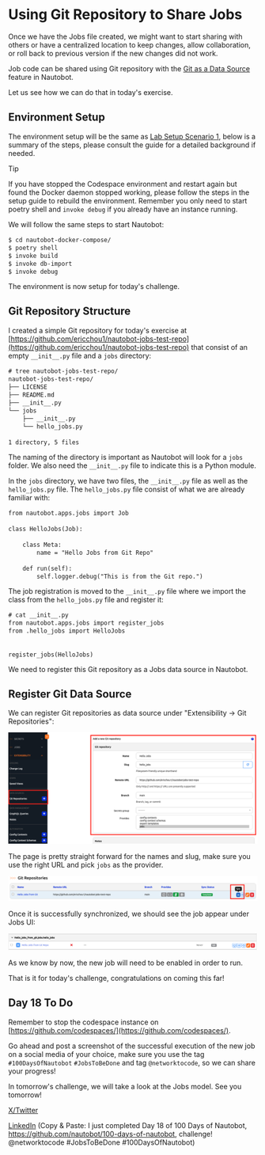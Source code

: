 # Using Git Repository to Share Jobs

Once we have the Jobs file created, we might want to start sharing with others or have a centralized location to keep changes, allow collaboration, or roll back to previous version if the new changes did not work. 

Job code can be shared using Git repository with the 
[Git as a Data Source](https://docs.nautobot.com/projects/core/en/stable/user-guide/feature-guides/git-data-source/) feature in Nautobot. 

Let us see how we can do that in today's exercise. 

## Environment Setup

The environment setup will be the same as [Lab Setup Scenario 1](../Lab_Setup/scenario_1_setup/README.md), below is a summary of the steps, please consult the guide for a detailed background if needed. 

> [!TIP]
> If you have stopped the Codespace environment and restart again but found the Docker daemon stopped working, please follow the steps in the setup guide to rebuild the environment. Remember you only need to start poetry shell and `invoke debug` if you already have an instance running. 

We will follow the same steps to start Nautobot: 

```
$ cd nautobot-docker-compose/
$ poetry shell
$ invoke build
$ invoke db-import
$ invoke debug
```

The environment is now setup for today's challenge.  

## Git Repository Structure

I created a simple Git repository for today's exercise at [https://github.com/ericchou1/nautobot-jobs-test-repo](https://github.com/ericchou1/nautobot-jobs-test-repo) that consist of an empty `__init__.py` file and a `jobs` directory: 

```
# tree nautobot-jobs-test-repo/
nautobot-jobs-test-repo/
├── LICENSE
├── README.md
├── __init__.py
└── jobs
    ├── __init__.py
    └── hello_jobs.py

1 directory, 5 files
```

The naming of the directory is important as Nautobot will look for a `jobs` folder. We also need the `__init__.py` file to indicate this is a Python module. 

In the `jobs` directory, we have two files, the `__init__.py` file as well as the `hello_jobs.py` file. The `hello_jobs.py` file consist of what we are already familiar with: 

```
from nautobot.apps.jobs import Job

class HelloJobs(Job):

    class Meta: 
        name = "Hello Jobs from Git Repo"

    def run(self):
        self.logger.debug("This is from the Git repo.")
```

The job registration is moved to the `__init__.py` file where we import the class from the `hello_jobs.py` file and register it: 

```
# cat __init__.py 
from nautobot.apps.jobs import register_jobs
from .hello_jobs import HelloJobs


register_jobs(HelloJobs)
```

We need to register this Git repository as a Jobs data source in Nautobot. 

## Register Git Data Source 

We can register Git repositories as data source under "Extensibility -> Git Repositories": 

![git_data_source_1](images/git_data_source_1.png)

The page is pretty straight forward for the names and slug, make sure you use the right URL and pick `jobs` as the provider. 

![git_data_source_2](images/git_data_source_2.png)

Once it is successfully synchronized, we should see the job appear under Jobs UI: 

![git_data_source_3](images/git_data_source_3.png)

As we know by now, the new job will need to be enabled in order to run. 

That is it for today's challenge, congratulations on coming this far! 

## Day 18 To Do

Remember to stop the codespace instance on [https://github.com/codespaces/](https://github.com/codespaces/). 

Go ahead and post a screenshot of the successful execution of the new job on a social media of your choice, make sure you use the tag `#100DaysOfNautobot` `#JobsToBeDone` and tag `@networktocode`, so we can share your progress! 

In tomorrow's challenge, we will take a look at the Jobs model. See you tomorrow! 

[X/Twitter](<https://twitter.com/intent/tweet?url=https://github.com/nautobot/100-days-of-nautobot&text=I+just+completed+Day+18+of+the+100+days+of+nautobot+!&hashtags=100DaysOfNautobot,JobsToBeDone>)

[LinkedIn](https://www.linkedin.com/) (Copy & Paste: I just completed Day 18 of 100 Days of Nautobot, https://github.com/nautobot/100-days-of-nautobot, challenge! @networktocode #JobsToBeDone #100DaysOfNautobot)
